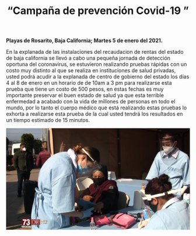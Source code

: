 ﻿---
layout: blog
title: “Campaña de prevención Covid-19 ”
Date: 2021-01-05
categories: rosarito
permalink: /:categories/:title:output_ext
image: /img/cnr/2021-01-05-campana-de-prevencion.png
alt: “ “
autor:
---


**Playas de Rosarito, Baja California; Martes 5 de enero del 2021.** 


En la explanada de las instalaciones del recaudacion de rentas del estado de baja california se llevó a cabo una pequeña jornada de detección oportuna del coronavirus, se estuvieron realizando pruebas rápidas con un costo muy distinto al que se realiza en instituciones de salud privadas, usted podrá acudir a la explanada de centro de gobierno del estado los días 4 al 8 de enero en un horario de de 10am a 3 pm para realizarse esta prueba que tiene un costo de 500 pesos, en estas fechas es muy importante preservar el buen estado de salud ya que esta terrible enfermedad a acabado con la vida de millones de personas en todo el mundo, por lo tanto el cuerpo médico que está realizando estas pruebas lo exhorta a realizarse esta prueba de la cual usted tendrá los resultados en un tiempo estimado de 15 minutos.

<div id="carouselExampleSlidesOnly" class="carousel slide" data-ride="carousel">
  <div class="carousel-inner">
    <div class="carousel-item active">
       <img class="d-block w-100" src="/img/cnr/2021-01-05-campana-de-prevencion.png" loading="lazy"  alt="">
    </div>
  </div>
</div>